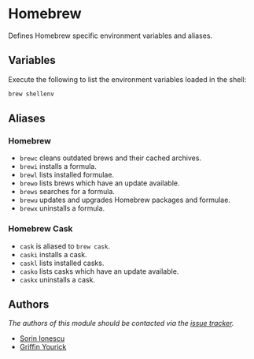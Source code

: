 Homebrew
========

Defines Homebrew specific environment variables and aliases.

Variables
---------

Execute the following to list the environment variables loaded in the shell:

```sh
brew shellenv
```

Aliases
-------

### Homebrew

  - `brewc` cleans outdated brews and their cached archives.
  - `brewi` installs a formula.
  - `brewl` lists installed formulae.
  - `brewo` lists brews which have an update available.
  - `brews` searches for a formula.
  - `brewu` updates and upgrades Homebrew packages and formulae.
  - `brewx` uninstalls a formula.

### Homebrew Cask

  - `cask` is aliased to `brew cask`.
  - `caski` installs a cask.
  - `caskl` lists installed casks.
  - `casko` lists casks which have an update available.
  - `caskx` uninstalls a cask.

Authors
-------

*The authors of this module should be contacted via the [issue tracker][1].*

  - [Sorin Ionescu](https://github.com/sorin-ionescu)
  - [Griffin Yourick](https://github.com/tough-griff)

[1]: https://github.com/sorin-ionescu/prezto/issues
